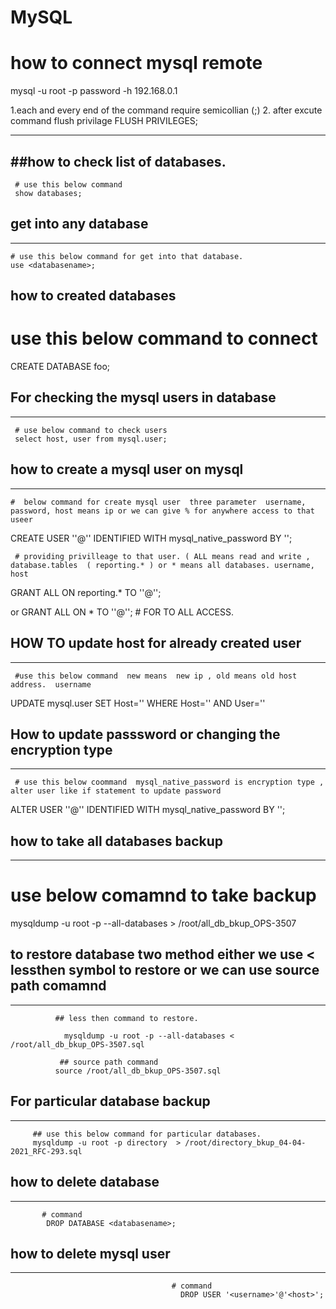 # MySQL

# how to connect mysql remote
  mysql -u  root  -p password -h 192.168.0.1
  
  
   
   1.each and every end of the command require semicollian (;)
   2. after excute command flush privilage
   FLUSH PRIVILEGES;

   

---------------------------------------

##how to check list of databases.
------------------------------------------
     # use this below command
     show databases;

## get into any database
---------------------------------
    # use this below command for get into that database.
    use <databasename>;

##  how to created databases
   # use this below command to connect
   CREATE DATABASE foo;
  
  
## For checking the mysql users in database
  -------------------------------------------
     # use below command to check users
     select host, user from mysql.user;
  
## how to create  a mysql user on mysql
-----------------------------------------------------  
  
    #  below command for create mysql user  three parameter  username, password, host means ip or we can give % for anywhere access to that useer
  CREATE USER '<username>'@'<host>' IDENTIFIED WITH mysql_native_password BY '<password>';
  
     # providing privilleage to that user. ( ALL means read and write ,  database.tables  ( reporting.* ) or * means all databases. username, host
  GRANT ALL ON reporting.* TO '<username>'@'<host>';
  
  or GRANT ALL ON *  TO '<username>'@'<host>';  #  FOR TO  ALL ACCESS.
  
  
## HOW TO update host for already created user
-----------------------------------------------  
  
     #use this below command  new means  new ip , old means old host address.  username
  UPDATE mysql.user SET Host='<new>' WHERE Host='<old>' AND User='<username>'
  
  
##  How to update passsword or changing the encryption type
--------------------------------------------------  
     # use this below coommand  mysql_native_password is encryption type , alter user like if statement to update password
   ALTER USER '<username>'@'<host>' IDENTIFIED WITH mysql_native_password BY '<password>';
  
  
  
## how to take all databases backup 
-----------------
  # use below comamnd to take backup
  mysqldump -u root -p --all-databases > /root/all_db_bkup_OPS-3507
  

## to restore database two  method either we use < lessthen symbol to restore or we can use source path comamnd
------------------------------
              ## less then command to restore.
                                                           
                mysqldump -u root -p --all-databases < /root/all_db_bkup_OPS-3507.sql                                           
      
               ## source path command 
              source /root/all_db_bkup_OPS-3507.sql
  
##  For particular database backup
----------------------------  
         ## use this below command for particular databases.
         mysqldump -u root -p directory  > /root/directory_bkup_04-04-2021_RFC-293.sql
  
  
## how to delete database
-------------------  
           # command
            DROP DATABASE <databasename>;
  
## how to delete mysql user
------------------------  
                                        # command
                                          DROP USER '<username>'@'<host>';
  

  
  
  
  


    
    
     
